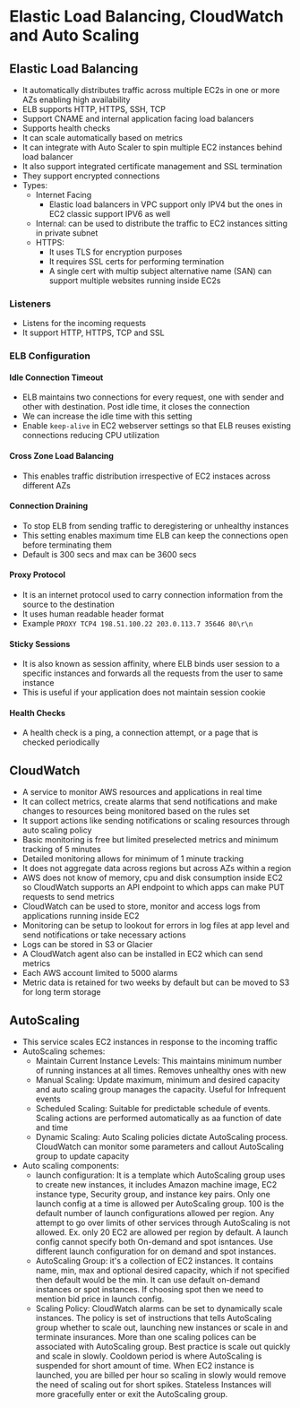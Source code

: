 # Elastic Load Balancing, CloudWatch and Auto Scaling

## Elastic Load Balancing

- It automatically distributes traffic across multiple EC2s in one or more AZs enabling high availability
- ELB supports HTTP, HTTPS, SSH, TCP
- Support CNAME and internal application facing load balancers
- Supports health checks
- It can scale automatically based on metrics
- It can integrate with Auto Scaler to spin multiple EC2 instances behind load balancer
- It also support integrated certificate management and SSL termination
- They support encrypted connections
- Types:
  - Internet Facing
    - Elastic load balancers in VPC support only IPV4 but the ones in EC2 classic support IPV6 as well
  - Internal: can be used to distribute the traffic to EC2 instances sitting in private subnet
  - HTTPS:
    - It uses TLS for encryption purposes
    - It requires SSL certs for performing termination
    - A single cert with multip subject alternative name (SAN) can support multiple websites running inside EC2s

### Listeners

- Listens for the incoming requests
- It support HTTP, HTTPS, TCP and SSL

### ELB Configuration

#### Idle Connection Timeout

- ELB maintains two connections for every request, one with sender and other with destination. Post idle time, it closes the connection
- We can increase the idle time with this setting
- Enable `keep-alive` in EC2 webserver settings so that ELB reuses existing connections reducing CPU utilization

#### Cross Zone Load Balancing

- This enables traffic distribution irrespective of EC2 instaces across different AZs

#### Connection Draining

- To stop ELB from sending traffic to deregistering or unhealthy instances
- This setting enables maximum time ELB can keep the connections open before terminating them
- Default is 300 secs and max can be 3600 secs

#### Proxy Protocol

- It is an internet protocol used to carry connection information from the source to the destination
- It uses human readable header format
- Example `PROXY TCP4 198.51.100.22 203.0.113.7 35646 80\r\n`

#### Sticky Sessions

- It is also known as session affinity, where ELB binds user session to a specific instances and forwards all the requests from the user to same instance
- This is useful if your application does not maintain session cookie

#### Health Checks

- A health check is a ping, a connection attempt, or a page that is checked periodically

## CloudWatch

- A service to monitor AWS resources and applications in real time
- It can collect metrics, create alarms that send notifications and make changes to resources being monitored based on the rules set
- It support actions like sending notifications or scaling resources through auto scaling policy
- Basic monitoring is free but limited preselected metrics and minimum tracking of 5 minutes
- Detailed monitoring allows for minimum of 1 minute tracking
- It does not aggregate data across regions but across AZs within a region
- AWS does not know of memory, cpu and disk consumption inside EC2 so CloudWatch supports an API endpoint to which apps can make PUT requests to send metrics
- CloudWatch can be used to store, monitor and access logs from applications running inside EC2
- Monitoring can be setup to lookout for errors in log files at app level and send notifications or take necessary actions
- Logs can be stored in S3 or Glacier
- A CloudWatch agent also can be installed in EC2 which can send metrics
- Each AWS account limited to 5000 alarms
- Metric data is retained for two weeks by default but can be moved to S3 for long term storage

## AutoScaling

- This service scales EC2 instances in response to the incoming traffic
- AutoScaling schemes:
  - Maintain Current Instance Levels: This maintains minimum number of running instances at all times. Removes unhealthy ones with new
  - Manual Scaling: Update maximum, minimum and desired capacity and auto scaling group manages the capacity. Useful for Infrequent events
  - Scheduled Scaling: Suitable for predictable schedule of events. Scaling actions are performed automatically as aa function of date and time
  - Dynamic Scaling: Auto Scaling policies dictate AutoScaling process. CloudWatch can monitor some parameters and callout AutoScaling group to update capacity
- Auto scaling components:
  - launch configuration: It is a template which AutoScaling group uses to create new instances, it includes Amazon machine image, EC2 instance type, Security group, and instance key pairs. Only one launch config at a time is allowed per AutoScaling group. 100 is the default number of launch configurations allowed per region. Any attempt to go over limits of other services through AutoScaling is not allowed. Ex. only 20 EC2 are allowed per region by default. A launch config cannot specify both On-demand and spot isntances. Use different launch configuration for on demand and spot instances.
  - AutoScaling Group: it's a collection of EC2 instances. It contains name, min, max and optional desired capacity, which if not specified then default would be the min. It can use default on-demand instances or spot instances. If choosing spot then we need to mention bid price in launch config.
  - Scaling Policy: CloudWatch alarms can be set to dynamically scale instances. The policy is set of instructions that tells AutoScaling group whether to scale out, launching new instances or scale in and terminate insurances. More than one scaling polices can be associated with AutoScaling group. Best practice is scale out quickly and scale in slowly. Cooldown period is where AutoScaling is suspended for short amount of time. When EC2 instance is launched, you are billed per hour so scaling in slowly would remove the need of scaling out for short spikes. Stateless Instances will more gracefully enter or exit the AutoScaling group.